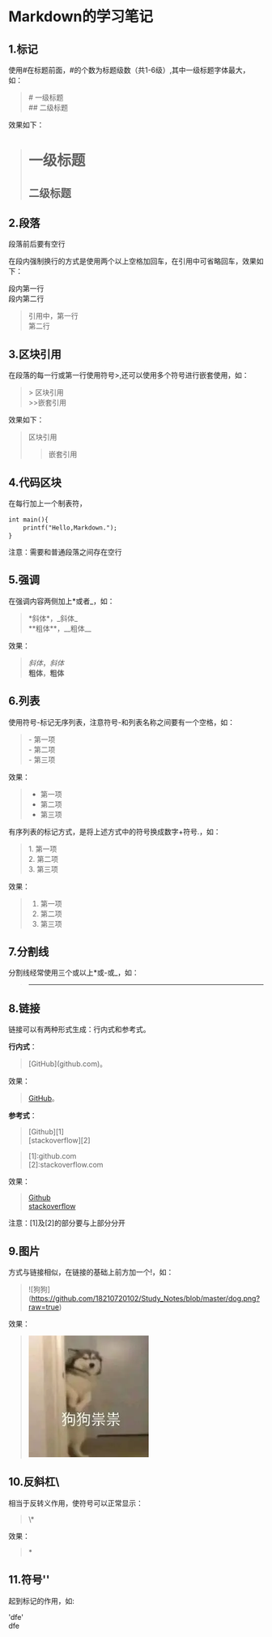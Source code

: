 # Markdown的学习笔记

## 1.标记

使用#在标题前面，#的个数为标题级数（共1-6级）,其中一级标题字体最大，如：

>\# 一级标题   
\#\# 二级标题

效果如下：

># 一级标题    
>## 二级标题

## 2.段落

段落前后要有空行

在段内强制换行的方式是使用两个以上空格加回车，在引用中可省略回车，效果如下：

段内第一行    
段内第二行

>引用中，第一行      
第二行

## 3.区块引用

在段落的每一行或第一行使用符号\>,还可以使用多个符号进行嵌套使用，如：

>\> 区块引用    
\>\>嵌套引用

效果如下：

> 区块引用
>>嵌套引用

## 4.代码区块

在每行加上一个制表符，

	int main(){
		printf("Hello,Markdown.");
	}

注意：需要和普通段落之间存在空行

 ## 5.强调
 
 在强调内容两侧加上\*或者\_，如：
 
>\*斜体\*，\_斜体\_      
>\*\*粗体\*\*，\_\_粗体\_\_

效果：

>*斜体*，_斜体_    
>**粗体**，__粗体__

## 6.列表

使用符号\-标记无序列表，注意符号\-和列表名称之间要有一个空格，如：

>\- 第一项   
>\- 第二项     
>\- 第三项

效果：

>- 第一项   
>- 第二项     
>- 第三项

有序列表的标记方式，是将上述方式中的符号换成数字+符号\.，如：

>1\. 第一项   
>2\. 第二项     
>3\. 第三项

效果：

>1. 第一项   
>2. 第二项     
>3. 第三项

## 7.分割线

分割线经常使用三个或以上\*或\-或\_，如：
>****

## 8.链接

链接可以有两种形式生成：行内式和参考式。

**行内式**：
>\[GitHub\](github.com)。

效果：
>[GitHub](github.com)。

**参考式**：
>\[Github\]\[1\]     
>\[stackoverflow\]\[2\]     

>\[1\]:github.com           
>\[2\]:stackoverflow.com

效果：
>[Github][1]       
>[stackoverflow][2]    

[1]:github.com      
[2]:stackoverflow.com

注意：\[1\]及\[2\]的部分要与上部分分开

## 9.图片

方式与链接相似，在链接的基础上前方加一个\!，如：

>\!\[狗狗\](https://github.com/18210720102/Study_Notes/blob/master/dog.png?raw=true)

效果：
>![狗狗](https://github.com/18210720102/Study_Notes/blob/master/dog.png?raw=true)

## 10.反斜杠\\

相当于反转义作用，使符号可以正常显示：
>\\*

效果：
>\*

## 11.符号''
起到标记的作用，如:


'dfe'     
dfe






















